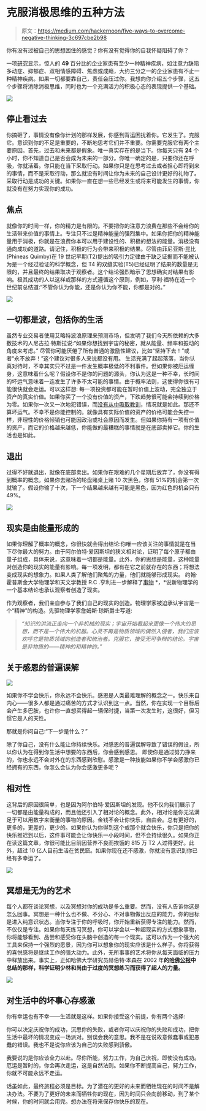 # 克服消极思维的五种方法

> 原文：<https://medium.com/hackernoon/five-ways-to-overcome-negative-thinking-3c697cbe2b98>

你有没有过被自己的思想困住的感觉？你有没有觉得你的自我怀疑阻碍了你？

一项[研究](http://www.michaelafreemanmd.com/Research_files/Are%20Entrepreneurs%20Touched%20with%20Fire%20(pre-pub%20n)%204-17-15.pdf)显示，惊人的 **49** 百分比的企业家患有至少一种精神疾病，如注意力缺陷多动症、抑郁症、双相情感障碍、焦虑或成瘾，大约三分之一的企业家患有不止一种精神疾病。如果一切都要靠自己，责任会压过你。我想向你介绍五个步骤，这五个步骤将消除消极思维，同时也为一个充满活力的积极心态的表现提供一个基础。

![](img/d7d97372540c6dca7f61cfc90279e932.png)

## **停止看过去**

你搞砸了，事情没有像你计划的那样发展，你感到背运困扰着你。它发生了。克服它。意识到你的不足是重要的，不断地思考它们并不重要。你需要克服它有两个主要原因。首先，过去和未来都是假象。唯一真实存在的是当下。你每天只有 **24** 个小时，你不知道自己是否会成为未来的一部分。你唯一确定的是，只要你还在呼吸，你就活着。你只能在当下采取行动。如果你只是在思考过去或者担心即将到来的事情，而不是采取行动，那么就没有时间让你为未来的自己设计更好的礼物了。采取行动是成功的关键。如果你一直在想一些已经发生或将来可能发生的事情，你就没有在努力实现你的成功。

## **焦点**

就像你的时间一样，你的精力是有限的。不要把你的注意力浪费在那些不会给你的生活带来价值的事情上。专注只不过是精神能量的强烈集中。如果你把你的精神能量用于消极，你就是在浪费你本可以用于建设性的、积极的想法的能量。消极没有通向成功的道路。请记住，积极的行为会带来积极的结果。尽管由菲尼亚斯·昆比(Phineas Quimby)在 19 世纪早期(T2)提出的吸引力定律由于缺乏证据而不能被认为是一个经过验证的科学概念，但 T4 的双缝实验(T5)已经证明了结果的数量是无限的，并且最终的结果取决于观察者。这个结论强烈暗示了思想确实对结果有影响。极其成功的人以这样或那样的方式遵循这个原则，例如，亨利·福特在近一个世纪前总结道:“不管你认为你能，还是你认为你不能，你都是对的。”

![](img/17a708e50f120ae7bc81fcb8278d6448.png)

## **一切都是波，包括你的生活**

虽然专业交易者使用艾略特波浪原理来预测市场，但发明了我们今天所依赖的大多数技术的人尼古拉·特斯拉说:“如果你想找到宇宙的秘密，就从能量、频率和振动的角度来考虑。”
尽管你可能厌倦了所有普通的激励性建议，比如“坚持下去！”或者“永不放弃！”这个建议对很多人来说都没有用。
生活充满了起起落落，当你认真对待时，不幸其实只不过是一件发生概率极低的不利事件。但如果你被厄运缠身，这意味着什么呢？假设你不是你的问题的源头，你认为这是一种不幸，长时间的坏运气意味着一连发生了许多不太可能的事情。由于概率法则，这使得你很有可能很快就会走运。可以这样想:
每一项投资都可能在暂时价值上波动，完全独立于资产的真实价值。如果你买了一个没有价值的资产，下跌趋势很可能会持续到价格为零。如果你一次又一次地犯错误，而[没有从中吸取教训](https://hackernoon.com/tagged/learning)，情况就是如此。那还不算坏运气。不幸不是你能控制的。就像具有实际价值的资产的价格可能会失控一样，非理性的价格倾销也可能因政治或社会原因而发生。但如果你持有一项有价值的资产，而它的价格越来越低，你能做的最糟糕的事情就是在底部卖掉它。你的生活也是如此。

## **退出**

过得不好就退出，就像在底部卖出。如果你在艰难的几个星期后放弃了，你没有得到概率的概念。如果你去赌场的轮盘赌桌上赌 10 次黑色，你有 51%的机会第一次就输了。假设你输了十次，下一个结果越来越有可能是黑色，因为红色的机会只有 49%。

![](img/2b2e339dcc19cc46d0c16f1cf9d423d7.png)

## **现实是由能量形成的**

如果你理解了概率的概念，你很快就会得出结论:你唯一应该关注的事情就是在当下尽你最大的努力。由于阿尔伯特·爱因斯坦的狭义相对论，证明了每个原子都由量子组成，具体来说，这意味着一切都是能量。此外，你的思想是能量，这种能量对创造你的现实的能量有影响。每一项发明，都有在它之前就存在的东西；将想法变成现实的想象力。如果人类了解他们聚焦的力量，他们就能够形成现实。
约翰·霍普斯金大学物理学和天文学教授 R.C .亨利进一步解释了[事物](http://webcache.googleusercontent.com/search?q=cache:http://henry.pha.jhu.edu/The.mental.universe.pdf) *，*说新物理学的一个基本结论也承认观察者创造了现实。

作为观察者，我们亲自参与了我们自己的现实的创造。物理学家被迫承认宇宙是一个“精神”的构造。先驱物理学家詹姆斯·琼斯爵士写道:

> *“知识的洪流正走向一个非机械的现实；宇宙开始看起来更像一个伟大的思想，而不是一个伟大的机器。心灵不再是物质领域的偶然入侵者，我们应该欢呼它是物质领域的创造者和统治者。克服它，接受无可争辩的结论。宇宙是非物质的——精神的和精神的。”*

## 关于感恩的普遍误解

![](img/82258ef4b8041c1eaef8071df5e4ac6e.png)

如果你不学会快乐，你永远不会快乐。感恩是人类最难理解的概念之一。快乐来自内心——很多人都是通过痛苦的方式才认识到这一点。当然，你在实现一个目标后会产生多巴胺，也许你一直想买得起一辆保时捷，当第一次发生时，这很好，但习惯它是人的天性。

那就是你问自己:“下一步是什么？”

除了你自己，没有什么能让你持续快乐。对感恩的普遍误解导致了错误的假设，所以你认为在得到你生活中想要的东西后，你会感到感恩。
即使你是通过努力挣来的，你也永远不会对外在的东西感到欣慰。感激是一种技能如果你不学会感激你已经拥有的东西，你怎么会认为你会感激更多呢？

## **相对性**

这背后的原因很简单，也是因为阿尔伯特·爱因斯坦的发现。他不仅向我们展示了一切都是由能量构成的，而且他还引入了相对论的概念。此外，相对论是你无法满足于可以用数字来衡量的事物的原因。金钱不会让你快乐，自由会。总有更好的，更多的，更差的，更少的。如果你认为你得到这个或那个就会快乐，你只是把你的快乐推迟到以后，这件事可能会让你快乐一小段时间，但不会持续很久。如果你正在读这篇文章，你很可能比目前因营养不良而挨饿的 815 万 T2 人过得更好。此外，超过 10 亿人目前生活在贫民窟。如果你现在还不感激，你就没有意识到你已经有多幸运了。

![](img/de91727789f7e8f27c035928365e7cde.png)

## **冥想是无为的艺术**

每个人都在谈论冥想，以及冥想对你的成功是多么重要。然而，没有人告诉你这是怎么回事。冥想是一种什么也不做、不分心、不对事物做出反应的能力。你的目标是进入纯意识状态。当你专注于你的呼吸时，你开始重新获得专注的能力。然而，不仅仅是专注。如果你每天练习冥想，你可以学会以一种超现实的方式想象事物，你将能够看到、品尝和感受你在头脑中创造的每一个现实。这可以作为一个强大的工具来保持一个强烈的愿景，因为你可以想象你的现实应该是什么样子。你将获得的喜悦感将是继续工作的强大动力。此外，无所事事的艺术将你从每天面临的压力中释放出来。事实上，正如哈佛大学研究员赫伯特·本森在 2002 年**的[哈佛公报](https://news.harvard.edu/gazette/story/2002/04/meditation-dramatically-changes-body-temperatures/)中总结的那样，科学证明少林和尚由于过度的冥想练习而获得了超人的力量。**

![](img/ce6bb13436c78515ffa550b5f293905f.png)

## **对生活中的坏事心存感激**

你有幸运也有不幸——生活就是这样。如果你接受这个前提，你有两个选择:

你可以决定庆祝你的成功，沉思你的失败，或者你可以庆祝你的失败和成功，把你生活中最坏的情况变成一场派对。别误会我的意思。我不是在说故意做蠢事或犯愚蠢的错误。我也不是说你应该为自己的失败感到骄傲。

我要说的是你应该全力以赴。尽你所能，努力工作，为自己庆祝，即使没有成功。厄运是暂时的，你会再次走运，这是自然法则。如果你不断提高自己，努力工作，你就不可能永远不走运。

话虽如此，最终旅程必须是目标。为了潜在的更好的未来而牺牲现在的时间不是解决办法。不要为了更好的未来而牺牲你的现在，因为时间只会向前移动，到了某个时候，你的时间就会用完。想办法在将来保存你快乐的现在。
